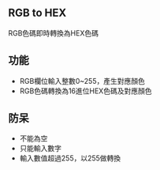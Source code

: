## RGB to HEX
RGB色碼即時轉換為HEX色碼

## 功能
- RGB欄位輸入整數0~255，產生對應顏色
- RGB色碼轉換為16進位HEX色碼及對應顏色

## 防呆
- 不能為空
- 只能輸入數字
- 輸入數值超過255，以255做轉換
